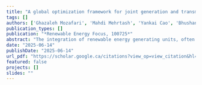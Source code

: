 ```yaml
---
title: "A global optimization framework for joint generation and transmission expansion planning with AC power flow representation"
tags: []
authors: ['Ghazaleh Mozafari', 'Mahdi Mehrtash', 'Yankai Cao', 'Bhushan Gopaluni']
publication_types: []
publication: "*Renewable Energy Focus, 100725*"
abstract: "The integration of renewable energy generating units, often located in remote regions with limited grid connectivity, has created a pressing need for coordinated generation and transmission expansion planning (G&TEP). However, considering full AC network representation, the co-optimization of generation and transmission poses a challenging nonconvex mixed-integer problem that is prone to locally suboptimal solutions. In this study, we propose a tailored global optimization framework to identify the most cost-effective set of generating units and candidate transmission lines while satisfying operational and investment constraints. The proposed solver employs second-order cone relaxation, further enhanced through a set of relaxation-tightening constraints, along with feasibility-based and optimization-based bound tightening techniques to improve relaxation strength. A salient feature of the solver is the integration of a no-good cut technique, which enables efficient exploration of alternative candidate solutions within the feasible region. As demonstrated by numerical results, this technique is specifically tailored to the G&TEP problem and significantly improves solution quality while reducing the runtime required to achieve global optimality. A comparative performance analysis with state-of-the-art global MINLP solvers demonstrates that the proposed approach achieves tighter optimality gaps faster and exhibits superior flexibility and scalability."
date: "2025-06-14"
publishDate: "2025-06-14"
url_pdf: "https://scholar.google.ca/citations?view_op=view_citation&hl=zh-CN&user=M-s3mjAAAAAJ&cstart=80&citation_for_view=M-s3mjAAAAAJ:4fKUyHm3Qg0C"
featured: false
projects: []
slides: ""
---
```

